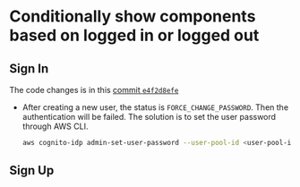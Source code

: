 # Conditionally show components based on logged in or logged out

## Sign In

The code changes is in this [commit `e4f2d8efe`](https://github.com/binli2020/aws-bootcamp-cruddur-2023/commit/e4f2d8efe023576bf48be473e2bd80f6c2af488c)

* After creating a new user, the status is `FORCE_CHANGE_PASSWORD`. Then the authentication will be failed. The solution is to set the user password through AWS CLI.

    ```sh
    aws cognito-idp admin-set-user-password --user-pool-id <user-pool-id> --username <user-name> --password <password> --permanent
    ```
## Sign Up

